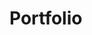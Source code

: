 # Portfolio


<html>
<head>
    <title>Portfolio
    <img href="">
    
    </title>
</head>
<body bgcolor="black">
    <style>
        .logo{
            display: flex;
            
            font-family: 'poppins','nunito',sans-serif;
            font-weight: 600;
            font-size: 40px;
            background-color: #000000;
            color: white;
            letter-spacing: 1px;
            padding-left: 10%;

        }

        .about{
            display: flex;
            text-decoration: none;
            font-family: 'poppins','nunito',sans-serif;
            font-weight: 500;
            font-size: 22px;
            color: white;
            padding-left: 70% ;
            padding-bottom: 2.5%;
            padding-top: 2.5%;
        }
        .about a{
            text-decoration: none;
            color: white;
            font-weight: 500;
            padding-left: 20px;
        }

        .logo .I{
            color: #0dbcfc;
            font-weight: 500;
            padding-top: 2.008%;
        }
        .about .project{
            text-decoration: none;
            color:white;
            font-weight: 500;
            padding-left: 10%;
        }
        .body1{
            background-color: white;
            color: black;
            padding-top: 10%;
            padding-bottom: 30%;
    
        }
        .logo .s{
            padding-top: 2.008%;
        }
        .about a:hover,.project:hover{
            color: #0dbcfc;
            text-decoration: none;
            text-shadow: 0 0 5px #0dbcfc;
            transition: 0.15s ease-in-out;
        }
        .body1 .HI{
            font-family: "playfair", butler, serif;
            font-size: 120px;
            font-weight: normal;
            padding-left: 10%;
        }
        .body1 .Welcome{
            font-family: 'Pacifico', cursive;
            background: linear-gradient(90deg, 
        #4CAF50,  /* green */
         #FFD700,  /* yellow */
         #FF7F50,  /* orange */
         #FF1493,  /* pink */
        #8A2BE2,  /* purple */
        #00BFFF  /* blue */);
        -webkit-background-clip: text;
        background-clip: text;
        color: transparent;
        font-size: 72px;
            font-weight: normal;

    
        }
        .body1 p{
            font-weight: 200;
            font-size: 20px;
            padding-left: 10%;
        }
        .body1 p.INTRO{
            font-weight: 300;
            font-size: 25px;
            padding-left: 10%;
            padding-top: 1%;
            width: 50%;
            color: #7f6e6e;
        }
        .body1 h1{
             font-family: "playfair", butler, serif;
            font-size: 40px;
            font-weight: normal;
            padding-left: 10%;
            padding-top: 2%;
        }
        .body1 h1.p{
            font-family: "playfair", butler, serif;
            font-size: 40px;
            font-weight: normal;
            padding-left: 10%;
            padding-top: 2%;           
        }

    </style>
<div class="logo" ><span class="s">SS</span>
    <span class="I">i</span>
<div class="about">
    <a href="www.linkedin.com/invaidant-kapoor-4b51b8371
">VAIDANT
        </a><a href="https://github.com/" class="project">
        <span class="project">Projects</span>
    </a>
    </div>

</div>

</div>
<div class="body1">
<span class="HI">Hi,</span> 
<span class="Welcome">Welcome</span> 
<p>I'm Vaidant Kapoor(View my Projects in github by clicking projects) </p>  
<p >Student at TMSL | AI & ML student | Python & Web Dev Enthusiast | Exploring Machine Learning, Data Science, and Open Source Projects</p>
<P class="INTRO">I’m 1st year B.Tech AIML student passionate about building practical applications with code and AI.
Skilled in Python, C, C++, and web development(HTML,CSS).
</P>
<h1>CERTIFICATES</h1>
<p class="INTRO">I’ve completed certifications such as Python(Basic) and I actively explore fields like machine learning, data science, and web development. 
    </p>
<h1>MY GOAL</h1>
    <p class="INTRO">
    My goal is to gain practical exposure through projects, internships, and research opportunities, and grow into a role where I can apply my skills to real-world challenges.

</p>


</div>


</body>

</html>
